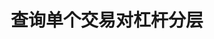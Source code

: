 ---
title: 查询单个交易对杠杆分层
position_number: 4
type: get
description: /v1/public/leverage/bracket/detail
parameters:
    -
        name: symbol
        type: string
        mandatory: true
        default: N/A
        description: 交易对
        ranges:
content_markdown: 注：**此方法不需要签名**
left_code_blocks:
    -
        code_block: "public void getKLine() {\r\n\tString text = HttpUtil.get(URL + \"/data/api/v1/getKLine?market=btc_usdt&type=1min&since=0\");\r\n\tSystem.out.println(text);\r\n}"
        title: Java
        language: java
right_code_blocks:
    -
        code_block: "{\n\t\"error\": {\n\t\t\"code\": \"\",\n\t\t\"msg\": \"\"\n\t},\n\t\"msgInfo\": \"\",\n\t\"result\": {\n\t\t\"leverageBrackets\": [\n\t\t\t{\n\t\t\t\t\"bracket\": 0,\n\t\t\t\t\"maintMarginRate\": 0,\n\t\t\t\t\"maxLeverage\": 0,\n\t\t\t\t\"maxNominalValue\": 0,\n\t\t\t\t\"maxStartMarginRate\": 0,\n\t\t\t\t\"minLeverage\": 0,\n\t\t\t\t\"startMarginRate\": 0,\n\t\t\t\t\"symbol\": \"\"\n\t\t\t}\n\t\t],\n\t\t\"symbol\": \"\"\n\t},\n\t\"returnCode\": 0\n}"
        title: Response
        language: json
---